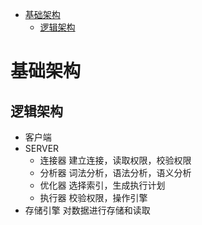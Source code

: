 * [基础架构](#基础架构)
  * [逻辑架构](#逻辑架构)
  
# 基础架构 #
## 逻辑架构 ##
  - 客户端
  - SERVER
    - 连接器 建立连接，读取权限，校验权限
    - 分析器 词法分析，语法分析，语义分析
    - 优化器 选择索引，生成执行计划
    - 执行器 校验权限，操作引擎
  - 存储引擎 对数据进行存储和读取